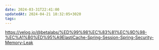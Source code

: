 ```yaml
---
date: 2024-03-31T22:41:00
updatedAt: 2024-04-21 18:32:05+3020
tags: 
---
```

https://velog.io/@betalabs/%ED%99%98%EC%83%81%EC%9D%98-%EC%A1%B0%ED%95%A9ElastiCache-Spring-Session-Spring-Security-Memory-Leak